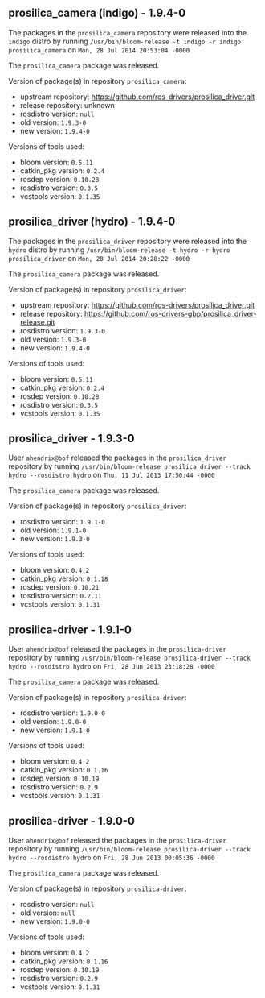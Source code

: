 ## prosilica_camera (indigo) - 1.9.4-0

The packages in the `prosilica_camera` repository were released into the `indigo` distro by running `/usr/bin/bloom-release -t indigo -r indigo prosilica_camera` on `Mon, 28 Jul 2014 20:53:04 -0000`

The `prosilica_camera` package was released.

Version of package(s) in repository `prosilica_camera`:
- upstream repository: https://github.com/ros-drivers/prosilica_driver.git
- release repository: unknown
- rosdistro version: `null`
- old version: `1.9.3-0`
- new version: `1.9.4-0`

Versions of tools used:
- bloom version: `0.5.11`
- catkin_pkg version: `0.2.4`
- rosdep version: `0.10.28`
- rosdistro version: `0.3.5`
- vcstools version: `0.1.35`


## prosilica_driver (hydro) - 1.9.4-0

The packages in the `prosilica_driver` repository were released into the `hydro` distro by running `/usr/bin/bloom-release -t hydro -r hydro prosilica_driver` on `Mon, 28 Jul 2014 20:28:22 -0000`

The `prosilica_camera` package was released.

Version of package(s) in repository `prosilica_driver`:
- upstream repository: https://github.com/ros-drivers/prosilica_driver.git
- release repository: https://github.com/ros-drivers-gbp/prosilica_driver-release.git
- rosdistro version: `1.9.3-0`
- old version: `1.9.3-0`
- new version: `1.9.4-0`

Versions of tools used:
- bloom version: `0.5.11`
- catkin_pkg version: `0.2.4`
- rosdep version: `0.10.28`
- rosdistro version: `0.3.5`
- vcstools version: `0.1.35`


## prosilica_driver - 1.9.3-0

User `ahendrix@bof` released the packages in the `prosilica_driver` repository by running `/usr/bin/bloom-release prosilica_driver --track hydro --rosdistro hydro` on `Thu, 11 Jul 2013 17:50:44 -0000`

The `prosilica_camera` package was released.

Version of package(s) in repository `prosilica_driver`:
- rosdistro version: `1.9.1-0`
- old version: `1.9.1-0`
- new version: `1.9.3-0`

Versions of tools used:
- bloom version: `0.4.2`
- catkin_pkg version: `0.1.18`
- rosdep version: `0.10.21`
- rosdistro version: `0.2.11`
- vcstools version: `0.1.31`


## prosilica-driver - 1.9.1-0

User `ahendrix@bof` released the packages in the `prosilica-driver` repository by running `/usr/bin/bloom-release prosilica-driver --track hydro --rosdistro hydro` on `Fri, 28 Jun 2013 23:18:28 -0000`

The `prosilica_camera` package was released.

Version of package(s) in repository `prosilica-driver`:
- rosdistro version: `1.9.0-0`
- old version: `1.9.0-0`
- new version: `1.9.1-0`

Versions of tools used:
- bloom version: `0.4.2`
- catkin_pkg version: `0.1.16`
- rosdep version: `0.10.19`
- rosdistro version: `0.2.9`
- vcstools version: `0.1.31`


## prosilica-driver - 1.9.0-0

User `ahendrix@bof` released the packages in the `prosilica-driver` repository by running `/usr/bin/bloom-release prosilica-driver --track hydro --rosdistro hydro` on `Fri, 28 Jun 2013 00:05:36 -0000`

The `prosilica_camera` package was released.

Version of package(s) in repository `prosilica-driver`:
- rosdistro version: `null`
- old version: `null`
- new version: `1.9.0-0`

Versions of tools used:
- bloom version: `0.4.2`
- catkin_pkg version: `0.1.16`
- rosdep version: `0.10.19`
- rosdistro version: `0.2.9`
- vcstools version: `0.1.31`


